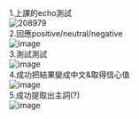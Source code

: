 1.上課的echo測試  
![208979](https://user-images.githubusercontent.com/125955622/236685011-7a896eb2-b2aa-433f-955e-4f63d3c0cb2c.jpg)  
2.回應positive/neutral/negative  
![image](https://user-images.githubusercontent.com/125955622/236685039-4ae76220-aecf-4796-8eb4-0380dd3c673e.png)  
3.測試測試  
![image](https://user-images.githubusercontent.com/125955622/236685047-1dec587e-8967-4330-9148-1b15dd86e5c0.png)  
4.成功把結果變成中文&取得信心值  
![image](https://user-images.githubusercontent.com/125955622/236685052-186ac3d9-849e-499b-bc41-f08bba82345c.png)  
5.成功提取出主詞(?)  
![image](https://user-images.githubusercontent.com/125955622/236685056-6186d93c-779d-46f9-b13c-415783f18a93.png)  
